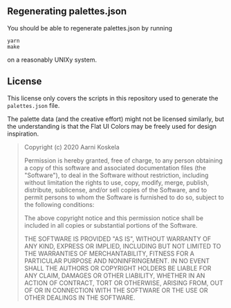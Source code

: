 ## Regenerating palettes.json

You should be able to regenerate palettes.json by running

```
yarn
make
```

on a reasonably UNIXy system.

## License

This license only covers the scripts in this repository used to generate the `palettes.json` file.

The palette data (and the creative effort) might not be licensed similarly, but the understanding is that the Flat UI Colors may be freely used for design inspiration.

> Copyright (c) 2020 Aarni Koskela
>
> Permission is hereby granted, free of charge, to any person obtaining a copy
> of this software and associated documentation files (the "Software"), to deal
> in the Software without restriction, including without limitation the rights
> to use, copy, modify, merge, publish, distribute, sublicense, and/or sell
> copies of the Software, and to permit persons to whom the Software is
> furnished to do so, subject to the following conditions:
>
> The above copyright notice and this permission notice shall be included in all
> copies or substantial portions of the Software.
>
> THE SOFTWARE IS PROVIDED "AS IS", WITHOUT WARRANTY OF ANY KIND, EXPRESS OR
> IMPLIED, INCLUDING BUT NOT LIMITED TO THE WARRANTIES OF MERCHANTABILITY,
> FITNESS FOR A PARTICULAR PURPOSE AND NONINFRINGEMENT. IN NO EVENT SHALL THE
> AUTHORS OR COPYRIGHT HOLDERS BE LIABLE FOR ANY CLAIM, DAMAGES OR OTHER
> LIABILITY, WHETHER IN AN ACTION OF CONTRACT, TORT OR OTHERWISE, ARISING FROM,
> OUT OF OR IN CONNECTION WITH THE SOFTWARE OR THE USE OR OTHER DEALINGS IN THE
> SOFTWARE.

